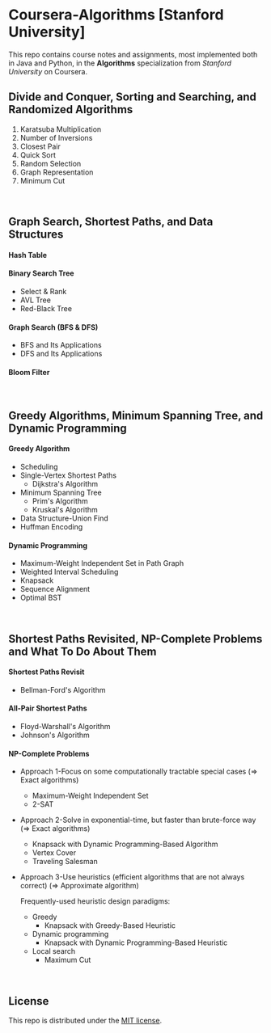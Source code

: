 # Coursera-Algorithms   [Stanford University]

This repo contains course notes and assignments, most implemented both in Java and Python, in the **Algorithms** specialization from *Stanford University* on Coursera.

## Divide and Conquer, Sorting and Searching, and Randomized Algorithms

1. Karatsuba Multiplication
2. Number of Inversions
3. Closest Pair
4. Quick Sort
5. Random Selection
6. Graph Representation
7. Minimum Cut

<br>

## Graph Search, Shortest Paths, and Data Structures

#### Hash Table

#### Binary Search Tree

* Select & Rank
* AVL Tree
* Red-Black Tree

#### Graph Search (BFS & DFS)

* BFS and Its Applications
* DFS and Its Applications

#### Bloom Filter

<br>

## Greedy Algorithms, Minimum Spanning Tree, and Dynamic Programming

#### Greedy Algorithm

* Scheduling
* Single-Vertex Shortest Paths
  * Dijkstra's Algorithm
* Minimum Spanning Tree
  * Prim's Algorithm
  * Kruskal's Algorithm
* Data Structure-Union Find
* Huffman Encoding

#### Dynamic Programming

* Maximum-Weight Independent Set in Path Graph
* Weighted Interval Scheduling
* Knapsack
* Sequence Alignment
* Optimal BST

<br>

## Shortest Paths Revisited, NP-Complete Problems and What To Do About Them

#### Shortest Paths Revisit

* Bellman-Ford's Algorithm

#### All-Pair Shortest Paths

* Floyd-Warshall's Algorithm
* Johnson's Algorithm

#### NP-Complete Problems

* Approach 1-Focus on some computationally tractable special cases   (=> Exact algorithms)

  * Maximum-Weight Independent Set
  * 2-SAT

* Approach 2-Solve in exponential-time, but faster than brute-force way   (=> Exact algorithms)

  * Knapsack with Dynamic Programming-Based Algorithm
  * Vertex Cover
  * Traveling Salesman

* Approach 3-Use heuristics (efficient algorithms that are not always correct)   (=> Approximate algorithm)

  Frequently-used heuristic design paradigms:

  * Greedy
    * Knapsack with Greedy-Based Heuristic
  * Dynamic programming
    * Knapsack with Dynamic Programming-Based Heuristic
  * Local search
    * Maximum Cut

<br>

## License

This repo is distributed under the <a href="https://github.com/Ziang-Lu/Coursera-Algorithms/blob/master/LICENSE">MIT license</a>.
